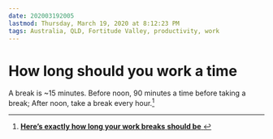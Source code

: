 ```yaml
---
date: 202003192005
lastmod: Thursday, March 19, 2020 at 8:12:23 PM
tags: Australia, QLD, Fortitude Valley, productivity, work
---
```

# How long should you work a time

A break is ~15 minutes. Before noon, 90 minutes a time before taking a break; After noon, take a break every hour.[^1]



[^1]: [**Here’s exactly how long your work breaks** **should be**  ](x-devonthink-item://76738464-D7C6-4B8C-8697-167C5A0C1FE3)

